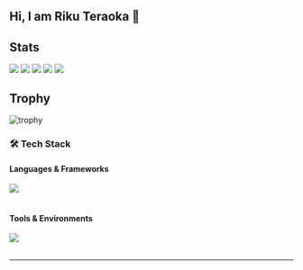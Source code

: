 ## Hi, I am Riku Teraoka 👋

## Stats
![](http://github-profile-summary-cards.vercel.app/api/cards/profile-details?username=rick08698&theme=gruvbox)
![](http://github-profile-summary-cards.vercel.app/api/cards/repos-per-language?username=rick08698&theme=gruvbox)
![](http://github-profile-summary-cards.vercel.app/api/cards/most-commit-language?username=rick08698&theme=gruvbox)
![](http://github-profile-summary-cards.vercel.app/api/cards/stats?username=rick08698&theme=gruvbox)
![](http://github-profile-summary-cards.vercel.app/api/cards/productive-time?username=rick08698&theme=gruvbox&utcOffset=9)

## Trophy
![trophy](https://github-profile-trophy.vercel.app/?username=rick08698&theme=gruvbox)

### 🛠️ Tech Stack

#### Languages & Frameworks
<img src="https://skillicons.dev/icons?i=python,c,java,javascript,typescript,html,css,swift,react,nodejs,vite,php,tensorflow,pytorch" /> <br /><br />


#### Tools & Environments
<img src="https://skillicons.dev/icons?i=linux,windows,git,github,anaconda,vscode,ubuntu,raspberrypi,mongodb,notion,discord" /> <br /><br />


---
